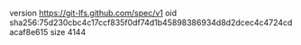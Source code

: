 version https://git-lfs.github.com/spec/v1
oid sha256:75d230cbc4c17ccf835f0df74d1b45898386934d8d2dcec4c4724cdacaf8e615
size 4144
